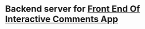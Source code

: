 # Backend server for [Front End Of Interactive Comments App ](https://github.com/selly361/interactive-comments-app-client)


